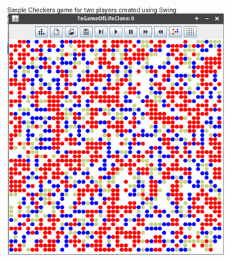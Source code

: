 Simple Checkers game for two players created using Swing
![Alt text](screenshot.png?raw=true "Screenshot")
